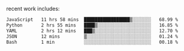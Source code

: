 
<!--<img width="1415" height="100" alt="blu" src="https://github.com/rdsilva01/rdsilva01/assets/101207588/deb060e5-d035-4f09-b511-e3f50605b207">-->

<!-- \> Enthusiastic about developing and building solutions <br>
\> Computer Science and Engineering @ UBI -->

<!-- <a href="https://www.rodrigosilva.live/">personal website</a> 🏁 -->

<!-- ![](https://komarev.com/ghpvc/?username=rdsilva01) -->

recent work includes:
<!--START_SECTION:waka-->

```txt
JavaScript   11 hrs 58 mins  █████████████████▒░░░░░░░   68.99 %
Python       2 hrs 55 mins   ████▒░░░░░░░░░░░░░░░░░░░░   16.85 %
YAML         2 hrs 12 mins   ███▒░░░░░░░░░░░░░░░░░░░░░   12.70 %
JSON         12 mins         ▒░░░░░░░░░░░░░░░░░░░░░░░░   01.24 %
Bash         1 min           ░░░░░░░░░░░░░░░░░░░░░░░░░   00.18 %
```

<!--END_SECTION:waka-->

